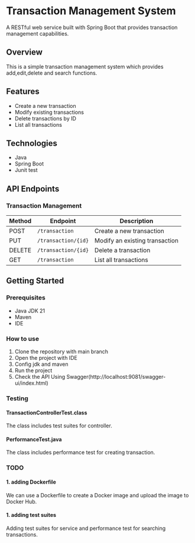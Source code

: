 # Transaction Management System

A RESTful web service built with Spring Boot that provides transaction management capabilities.

## Overview

This is a simple transaction management system which provides add,edit,delete and search functions.

## Features

- Create a new transaction
- Modify existing transactions
- Delete transactions by ID
- List all transactions

## Technologies

- Java
- Spring Boot
- Junit test

## API Endpoints

### Transaction Management

| Method | Endpoint | Description |
|--------|----------|-------------|
| POST | `/transaction` | Create a new transaction |
| PUT | `/transaction/{id}` | Modify an existing transaction |
| DELETE | `/transaction/{id}` | Delete a transaction |
| GET | `/transaction` | List all transactions |

## Getting Started

### Prerequisites

- Java JDK 21
- Maven
- IDE

### How to use

1. Clone the repository with main branch
2. Open the project with IDE
3. Config jdk and maven
4. Run the project
4. Check the API Using Swagger(http://localhost:9081/swagger-ui/index.html)

### Testing
#### TransactionControllerTest.class
The class includes test suites for controller.

#### PerformanceTest.java
The class includes performance test for creating transaction.

### TODO
#### 1. adding Dockerfile
We can use a Dockerfile to create a Docker image and upload the image to Docker Hub.

#### 1. adding test suites
Adding test suites for service and performance test for searching transactions.

